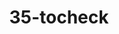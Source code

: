 ---
title: '35-tocheck'
type: warning
district: 'Rosemont'
fill: [{"lat":45.555256,"lng":-73.568157},{"lat":45.555831,"lng":-73.567637},{"lat":45.554787,"lng":-73.564365},{"lat":45.554167,"lng":-73.564746}]
---